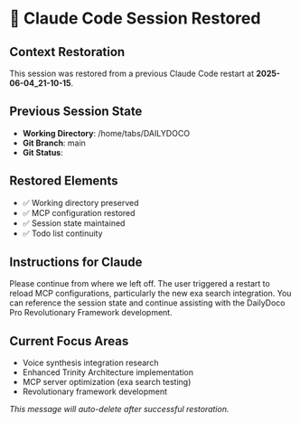# 🔄 Claude Code Session Restored

## Context Restoration
This session was restored from a previous Claude Code restart at **2025-06-04_21-10-15**.

## Previous Session State
- **Working Directory**: /home/tabs/DAILYDOCO
- **Git Branch**: main
- **Git Status**: 

## Restored Elements
- ✅ Working directory preserved
- ✅ MCP configuration restored  
- ✅ Session state maintained
- ✅ Todo list continuity

## Instructions for Claude
Please continue from where we left off. The user triggered a restart to reload MCP configurations, particularly the new exa search integration. You can reference the session state and continue assisting with the DailyDoco Pro Revolutionary Framework development.

## Current Focus Areas
- Voice synthesis integration research
- Enhanced Trinity Architecture implementation  
- MCP server optimization (exa search testing)
- Revolutionary framework development

*This message will auto-delete after successful restoration.*
